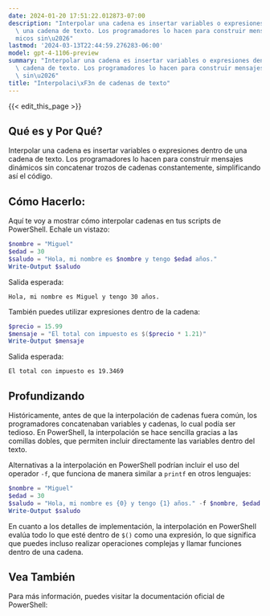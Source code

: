 ```yaml
---
date: 2024-01-20 17:51:22.012873-07:00
description: "Interpolar una cadena es insertar variables o expresiones dentro de\
  \ una cadena de texto. Los programadores lo hacen para construir mensajes din\xE1\
  micos sin\u2026"
lastmod: '2024-03-13T22:44:59.276283-06:00'
model: gpt-4-1106-preview
summary: "Interpolar una cadena es insertar variables o expresiones dentro de una\
  \ cadena de texto. Los programadores lo hacen para construir mensajes din\xE1micos\
  \ sin\u2026"
title: "Interpolaci\xF3n de cadenas de texto"
---
```


{{< edit_this_page >}}

## Qué es y Por Qué?

Interpolar una cadena es insertar variables o expresiones dentro de una cadena de texto. Los programadores lo hacen para construir mensajes dinámicos sin concatenar trozos de cadenas constantemente, simplificando así el código.

## Cómo Hacerlo:

Aquí te voy a mostrar cómo interpolar cadenas en tus scripts de PowerShell. Echale un vistazo:

```PowerShell
$nombre = "Miguel"
$edad = 30
$saludo = "Hola, mi nombre es $nombre y tengo $edad años."
Write-Output $saludo
```
Salida esperada:
```
Hola, mi nombre es Miguel y tengo 30 años.
```

También puedes utilizar expresiones dentro de la cadena:

```PowerShell
$precio = 15.99
$mensaje = "El total con impuesto es $($precio * 1.21)"
Write-Output $mensaje
```
Salida esperada:
```
El total con impuesto es 19.3469
```

## Profundizando

Históricamente, antes de que la interpolación de cadenas fuera común, los programadores concatenaban variables y cadenas, lo cual podía ser tedioso. En PowerShell, la interpolación se hace sencilla gracias a las comillas dobles, que permiten incluir directamente las variables dentro del texto.

Alternativas a la interpolación en PowerShell podrían incluir el uso del operador `-f`, que funciona de manera similar a `printf` en otros lenguajes:

```PowerShell
$nombre = "Miguel"
$edad = 30
$saludo = "Hola, mi nombre es {0} y tengo {1} años." -f $nombre, $edad
Write-Output $saludo
```

En cuanto a los detalles de implementación, la interpolación en PowerShell evalúa todo lo que esté dentro de `$()` como una expresión, lo que significa que puedes incluso realizar operaciones complejas y llamar funciones dentro de una cadena.

## Vea También

Para más información, puedes visitar la documentación oficial de PowerShell:
